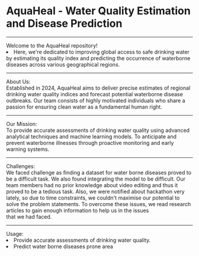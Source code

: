 <h1>AquaHeal - Water Quality Estimation and Disease Prediction</h1>
<hr>
Welcome to the AquaHeal repository! 
<br>
<li>Here, we're dedicated to improving global access to safe drinking water by estimating its quality index and predicting the occurrence of waterborne diseases across various geographical regions.</li>
<hr>
About Us:<br>
Established in 2024, AquaHeal aims to deliver precise estimates of regional drinking water quality indices and forecast potential waterborne disease outbreaks.
Our team consists of highly motivated individuals who share a passion for ensuring clean water as a fundamental human right.
<hr>
Our Mission:<br>
To provide accurate assessments of drinking water quality using advanced analytical techniques and machine learning models.
To anticipate and prevent waterborne illnesses through proactive monitoring and early warning systems.
<hr>
Challenges:<br>
We faced challenge as finding a dataset for water borne diseases proved to be a difficult task. We also found integrating the model to be difficult.
Our team members had no prior knowledge about video editing and thus it proved to be a tedious task.
Also, we were notified about hackathon very lately, so due to time constraints, we couldn't maximise our potential to solve the problem statements. 
To overcome these issues, we read research articles to gain enough information to help us in the issues that we had faced.
<hr>
Usage:<br>
<li>
  Provide accurate assessments of drinking water quality.
</li>
<li>
  Predict water borne diseases prone area
</li>

